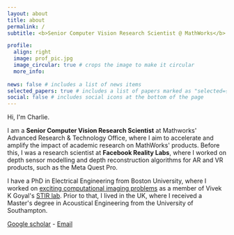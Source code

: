 ```yaml
---
layout: about
title: about
permalink: /
subtitle: <b>Senior Computer Vision Research Scientist @ MathWorks</b> ○ Previously @ <b>Meta/Facebook Reality Labs</b>

profile:
  align: right
  image: prof_pic.jpg
  image_circular: true # crops the image to make it circular
  more_info: 
  
news: false # includes a list of news items
selected_papers: true # includes a list of papers marked as "selected={true}"
social: false # includes social icons at the bottom of the page
---
```


Hi, I'm Charlie.

I am a <b>Senior Computer Vision Research Scientist</b> at Mathworks' Advanced Research & Technology Office, where I aim to accelerate and amplify the impact of academic research on MathWorks' products. Before this, I was a research scientist at <b>Facebook Reality Labs</b>, where I worked on depth sensor modelling and depth reconstruction algorithms for AR and VR products, such as the Meta Quest Pro. 

I have a PhD in Electrical Engineering from Boston University, where I worked on [exciting computational imaging problems](https://hdl.handle.net/2144/43116) as a member of Vivek K Goyal's [STIR lab](https://vivekgoyal.org/). Prior to that, I lived in the UK, where I received a Master's degree in Acoustical Engineering from the University of Southampton.

<i class="ai ai-google-scholar"></i> [Google scholar](https://scholar.google.com/citations?user=Br197UoAAAAJ&hl=en) - <i class="fa fa-envelope"></i> [Email](mailto:cs13@bu.edu)